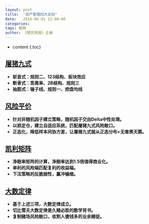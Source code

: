 ```yaml
---
layout: post
title:  "资产管理四大支柱"
date:   2016-06-01 12:00:00
categories: 
tags: 格物
author: 《期货周报》主编
---
```


* content
{:toc}

## [屠猪九式](https://www.learntotradethemarket.com/)
* **斩首式：规则二、123结构、板块效应**
* **断骨式：乖离率、2B结构、规则三**
* **抽筋式：锤子线、规则一、控盘均线**


## [风险平价](https://www.doc88.com/p-9939341347196.html?s=rel&id=3)
   * **针对非随机因子建立策略，随机因子交由Delta中性处理。** 
   * **以损定仓，建立自适应系统，匹配屠猪九式风险敞口。**
   * **正态化，降低样本间协方差，让屠猪九式服从正态分布+无害黑天鹅。** 
 
 
## [凯利矩阵](https://www.doc88.com/p-200931815865.html?s=rel&id=6)
   * **净赔率矩阵的计算，净赔率达到1.5倍值得商业化。** 
   * **单利的风险端匹配复利的收益端。** 
   * **下注策略的反脆弱性，赢冲输缩。** 
   
   
## [大数定律](https://www.doc88.com/p-781928029247.html?s=rel&id=2)
   * **基于上述三项，大数定律成立。** 
   * **切比雪夫大数定律是久赌必胜的数学背书。** 
   * **复制赌场风险敞口，收割人傻钱多的业余赌徒。** 
